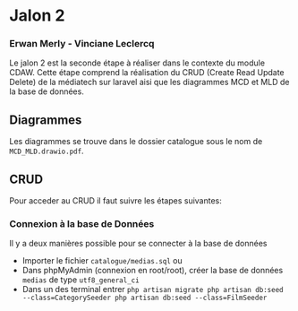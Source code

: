 # Jalon 2
### Erwan Merly - Vinciane Leclercq

Le jalon 2 est la seconde étape à réaliser dans le contexte du module CDAW.
Cette étape comprend la réalisation du CRUD (Create Read Update Delete) de la médiatech sur laravel aisi que les diagrammes MCD et MLD de la base de données.

## Diagrammes
Les diagrammes se trouve dans le dossier catalogue sous le nom de ``MCD_MLD.drawio.pdf``.

## CRUD
Pour acceder au CRUD il faut suivre les étapes suivantes:

### Connexion  à la base de Données
Il y a deux manières possible pour se connecter à la base de données
- Importer le fichier ``catalogue/medias.sql``
ou
- Dans phpMyAdmin (connexion en root/root), créer la base de données ``medias`` de type ``utf8_general_ci``
- Dans un des terminal entrer ```php artisan migrate
php artisan db:seed --class=CategorySeeder
php artisan db:seed --class=FilmSeeder```
